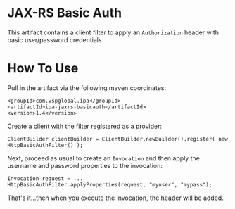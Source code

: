 # JAX-RS Basic Auth
This artifact contains a client filter to apply an `Authorization` header with basic user/password credentials

# How To Use

Pull in the artifact via the following maven coordinates:

```
<groupId>com.vspglobal.ipa</groupId>
<artifactId>ipa-jaxrs-basicauth</artifactId>
<version>1.4</version>
```

Create a client with the filter registered as a provider:

```
ClientBuilder clientBuilder = ClientBuilder.newBuilder().register( new HttpBasicAuthFilter() );
```

Next, proceed as usual to create an `Invocation` and then apply the username and password properties to the invocation:

```
Invocation request = ...
HttpBasicAuthFilter.applyProperties(request, "myuser", "mypass");
```

That's it...then when you execute the invocation, the header will be added.

